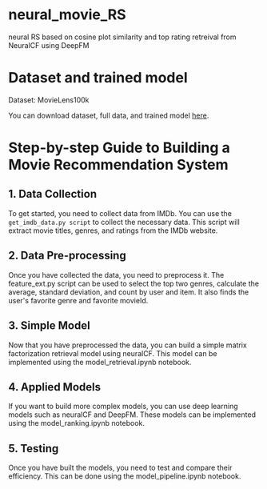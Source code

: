 # neural_movie_RS
neural RS based on cosine plot similarity and top rating retreival from NeuralCF using DeepFM



# Dataset and trained model
Dataset: MovieLens100k

You can download dataset, full data, and trained model [here](https://drive.google.com/drive/u/0/folders/1qaKKdpzv0RGDo1OhWe5T8S1GWcWnLOWO).

# Step-by-step Guide to Building a Movie Recommendation System

## 1. Data Collection
To get started, you need to collect data from IMDb. You can use the `get_imdb_data.py script` to collect the necessary data. 
This script will extract movie titles, genres, and ratings from the IMDb website.

## 2. Data Pre-processing
Once you have collected the data, you need to preprocess it. The feature_ext.py script can be used to select the top two genres, calculate the average, 
standard deviation, and count by user and item. It also finds the user's favorite genre and favorite movieId.

## 3. Simple Model
Now that you have preprocessed the data, you can build a simple matrix factorization retrieval model using neuralCF. 
This model can be implemented using the model_retrieval.ipynb notebook.

## 4. Applied Models
If you want to build more complex models, you can use deep learning models such as neuralCF and DeepFM. 
These models can be implemented using the model_ranking.ipynb notebook.

## 5. Testing
Once you have built the models, you need to test and compare their efficiency. This can be done using the model_pipeline.ipynb notebook.






